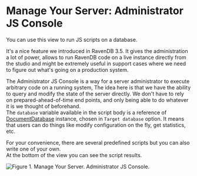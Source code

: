 # Manage Your Server: Administrator JS Console
  
You can use this view to run JS scripts on a database.

It's a nice feature we introduced in RavenDB 3.5. It gives the administration a lot of power, 
allows to run RavenDB code on a live instance directly from the studio and might be extremely useful 
in support cases where we need to figure out what's going on a production system.   
     
The Administrator JS Console is a way for a server administrator to execute arbitrary code on a running system, 
The idea here is that we have the ability to query and modify the state of the server directly. 
We don't have to rely on prepared-ahead-of-time end points, and only being able to do whatever it is we thought of beforehand.   
The `database` variable available in the script body is a reference of [DocumentDatabase](https://github.com/ayende/ravendb/blob/v3.5/Raven.Database/DocumentDatabase.cs) instance, chosen in `Target database` option.
It means that users can do things like modify configuration on the fly, get statistics, etc.   
   
For your convenience, there are several predefined scripts but you can also write one of your own.   
At the bottom of the view you can see the script results.
  
![Figure 1. Manage Your Server. Administrator JS Console.](images/manage_your_server-Administrator-JS-Console-1.png)
